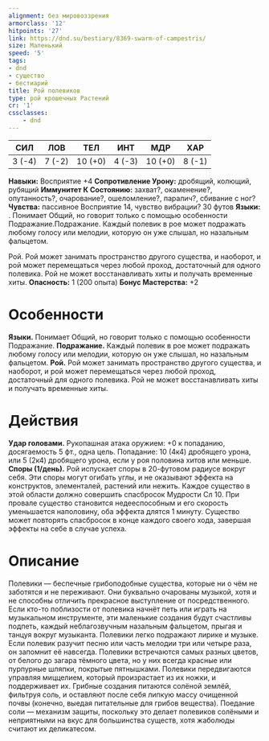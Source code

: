 ```yaml
---
alignment: без мировоззрения
armorclass: '12'
hitpoints: '27'
link: https://dnd.su/bestiary/8369-swarm-of-campestris/
size: Маленький
speed: '5'
tags:
- dnd
- существо
- бестиарий
title: Рой полевиков
type: рой крошечных Растений
cr: '1'
cssclasses:
    - dnd
---
```



| СИЛ | ЛОВ | ТЕЛ | ИНТ | МДР | ХАР |
|---|---|---|---|---|---|
| 3 (-4) | 7 (-2) | 10 (+0) | 4 (-3) | 10 (+0) | 8 (-1) |
**Навыки:** Восприятие +4
**Сопротивление Урону:** дробящий, колющий, рубящий
**Иммунитет К Состоянию:** захват?, окаменение?, опутанность?, очарование?, ошеломление?, паралич?, сбивание с ног?
**Чувства:** пассивное Восприятие 14, чувство вибрации? 30 футов
**Языки:** . Понимает Общий, но говорит только с помощью особенности Подражание.Подражание. Каждый полевик в рое может подражать любому голосу или мелодии, которую он уже слышал, но назальным фальцетом. 

Рой. Рой может занимать пространство другого существа, и наоборот, и рой может перемещаться через любой проход, достаточный для одного полевика. Рой не может восстанавливать хиты и получать временные хиты.
**Опасность:** 1 (200 опыта)
**Бонус Мастерства:** +2


# Особенности
**Языки.** Понимает Общий, но говорит только с помощью особенности Подражание.
**Подражание.** Каждый полевик в рое может подражать любому голосу или мелодии, которую он уже слышал, но назальным фальцетом.
**Рой.** Рой может занимать пространство другого существа, и наоборот, и рой может перемещаться через любой проход, достаточный для одного полевика. Рой не может восстанавливать хиты и получать временные хиты.


# Действия
**Удар головами.** Рукопашная атака оружием: +0 к попаданию, досягаемость 5 фт., одна цель. Попадание: 10 (4к4) дробящего урона, или 5 (2к4) дробящего урона, если у роя половина хитов или меньше.
**Споры (1/день).** Рой испускает споры в 20-футовом радиусе вокруг себя. Эти споры могут огибать углы, и не оказывают эффекта на конструктов, элементалей, растений или нежить. Каждое существо в этой области должно совершить спасбросок Мудрости Сл 10. При провале существо становится недееспособным и его скорость уменьшается наполовину, оба эффекта длятся 1 минуту. Существо может повторять спасбросок в конце каждого своего хода, завершая эффекты на себе в случае успеха.


# Описание
Полевики — беспечные грибоподобные существа, которые ни о чём не заботятся и не переживают. Они буквально очарованы музыкой, хотя и не способны отличить прекрасное выступление от посредственного. Если кто-то поблизости от полевика начнёт петь или играть на музыкальном инструменте, эти маленькие создания будут счастливы подпеть, каждый неблагозвучным назальным фальцетом, прыгая и танцуя вокруг музыканта. Полевики легко подражают лирике и музыке. Если полевик разучит песню или часть мелодии три или четыре раза, он запомнит её навсегда. Полевики встречаются самых разных цветов, от белого до загара тёмного цвета, но у них всегда красные или пурпурные шляпки, покрытые пятнышками. Полевики передвигаются управляя миццелием, который произрастает из их ножки, и поддерживает их. Грибные создания питаются солёной землёй, фильтруя соль, и оставляют после себя липкую массу очищенной почвы (конечно, выедая питательные для грибов вещества). Поедание соли — механизм защиты, поскольку это делает полевиков солёными и неприятными на вкус для большинства существ, хотя жаболюды считают их деликатесом.